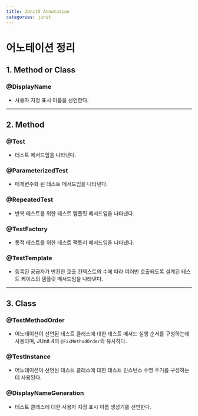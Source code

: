 ```yaml
---
title: JUnit5 Annotation
categories: junit
---
```


# 어노테이션 정리

## 1. Method or Class
### @DisplayName
  - 사용자 지정 표시 이름을 선언한다.
  ***
## 2. Method
### @Test
- 테스트 메서드임을 나타낸다.
### @ParameterizedTest
  - 매개변수화 된 테스트 메서드임을 나타낸다.
### @RepeatedTest
  - 반복 테스트를 위한 테스트 템플릿 메서드임을 나타낸다.
### @TestFactory
  - 동적 테스트를 위한 테스트 팩토리 메서드임을 나타낸다.
### @TestTemplate
  - 등록된 공급자가 반환한 호출 컨텍스트의 수에 따라 여러번 호출되도록 설계된 테스트 케이스의 템플릿 메서드임을 나타낸다.
  ***
## 3. Class
### @TestMethodOrder
  - 어노테이션이 선언된 테스트 클래스에 대한 테스트 메서드 실행 순서를 구성하는데 사용되며, JUnit 4의 `@FixMethodOrder`와 유사하다.
### @TestInstance
  - 어노테이션이 선언된 테스트 클래스에 대한 테스트 인스턴스 수명 주기를 구성하는데 사용된다.
### @DisplayNameGeneration
  - 테스트 클래스에 대한 사용자 지정 표시 이름 생성기를 선언한다.